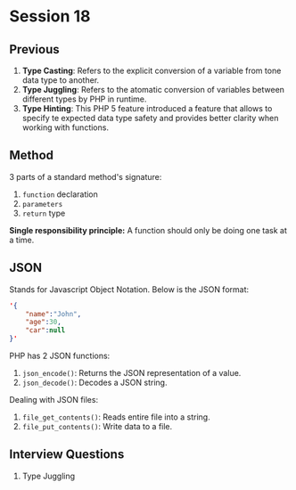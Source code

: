 # Session 18

## Previous

1. **Type Casting**: Refers to the explicit conversion of a variable from tone data type to another.
2. **Type Juggling**: Refers to the atomatic conversion of variables between different types by PHP in runtime.
3. **Type Hinting**: This PHP 5 feature introduced a feature that allows to specify te expected data type safety and provides better clarity when working with functions.

## Method

3 parts of a standard method's signature:

1. `function` declaration
2. `parameters`
3. `return` type

**Single responsibility principle:** A function should only be doing one task at a time.

## JSON

Stands for Javascript Object Notation. Below is the JSON format:

```json
'{
    "name":"John",
    "age":30,
    "car":null
}'
```

PHP has 2 JSON functions:

1. `json_encode()`: Returns the JSON representation of a value.
2. `json_decode()`: Decodes a JSON string.

Dealing with JSON files:

1. `file_get_contents()`: Reads entire file into a string.
2. `file_put_contents()`: Write data to a file.

## Interview Questions

1. Type Juggling
